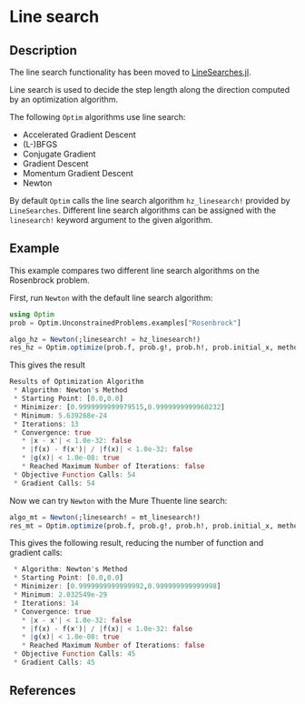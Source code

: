 # Line search
## Description

The line search functionality has been moved to
[LineSearches.jl](https://github.com/anriseth/LineSearches.jl).

Line search is used to decide the step length along the direction computed by
an optimization algorithm.

The following `Optim` algorithms use line search:
* Accelerated Gradient Descent
* (L-)BFGS
* Conjugate Gradient
* Gradient Descent
* Momentum Gradient Descent
* Newton

By default `Optim` calls the line search algorithm `hz_linesearch!` provided by `LineSearches`.
Different line search algorithms can be assigned with
the `linesearch!` keyword argument to the given algorithm.

## Example
This example compares two different line search algorithms on the Rosenbrock problem.

First, run `Newton` with the default line search algorithm:
```julia
using Optim
prob = Optim.UnconstrainedProblems.examples["Rosenbrock"]

algo_hz = Newton(;linesearch! = hz_linesearch!)
res_hz = Optim.optimize(prob.f, prob.g!, prob.h!, prob.initial_x, method=algo_hz)
```

This gives the result
``` julia
Results of Optimization Algorithm
 * Algorithm: Newton's Method
 * Starting Point: [0.0,0.0]
 * Minimizer: [0.9999999999979515,0.9999999999960232]
 * Minimum: 5.639268e-24
 * Iterations: 13
 * Convergence: true
   * |x - x'| < 1.0e-32: false
   * |f(x) - f(x')| / |f(x)| < 1.0e-32: false
   * |g(x)| < 1.0e-08: true
   * Reached Maximum Number of Iterations: false
 * Objective Function Calls: 54
 * Gradient Calls: 54
```

Now we can try `Newton` with the Mure Thuente line search:
``` julia
algo_mt = Newton(;linesearch! = mt_linesearch!)
res_mt = Optim.optimize(prob.f, prob.g!, prob.h!, prob.initial_x, method=algo_mt)
```

This gives the following result, reducing the number of function and gradient calls:
``` julia
 * Algorithm: Newton's Method
 * Starting Point: [0.0,0.0]
 * Minimizer: [0.9999999999999992,0.999999999999998]
 * Minimum: 2.032549e-29
 * Iterations: 14
 * Convergence: true
   * |x - x'| < 1.0e-32: false
   * |f(x) - f(x')| / |f(x)| < 1.0e-32: false
   * |g(x)| < 1.0e-08: true
   * Reached Maximum Number of Iterations: false
 * Objective Function Calls: 45
 * Gradient Calls: 45
```

## References
